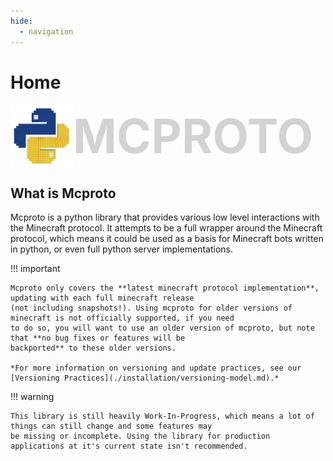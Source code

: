 ```yaml
---
hide:
  - navigation
---
```


# Home

<div style="display: flex; align-items: center; font-size: 75px; font-weight: bold; color: lightgray;">
    <img src="./assets/py-mine_logo.png" width=100 alt="Logo">
    MCPROTO
</div>

## What is Mcproto

Mcproto is a python library that provides various low level interactions with the Minecraft protocol. It attempts to be
a full wrapper around the Minecraft protocol, which means it could be used as a basis for Minecraft bots written in
python, or even full python server implementations.

!!! important

    Mcproto only covers the **latest minecraft protocol implementation**, updating with each full minecraft release
    (not including snapshots!). Using mcproto for older versions of minecraft is not officially supported, if you need
    to do so, you will want to use an older version of mcproto, but note that **no bug fixes or features will be
    backported** to these older versions.

    *For more information on versioning and update practices, see our [Versioning Practices](./installation/versioning-model.md).*

!!! warning

    This library is still heavily Work-In-Progress, which means a lot of things can still change and some features may
    be missing or incomplete. Using the library for production applications at it's current state isn't recommended.
